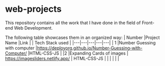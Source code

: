 # web-projects
This repository contains all the work that I have done in the field of Front-end Web Development.

The following table showcases them in an organized way: 
| Number  |Project Name   |Link   |   |  Tech Stack used |
|---|---|---|---|---|
| 1  |Number Guessing with computer   |https://deployorg.github.io/Number-Guessing-with-Computer/   |HTML-CSS-JS |
|2   |Expanding Cards of images   | https://imagesliders.netlify.app/  |  HTML-CSS-JS |
|   |   |   |    |
